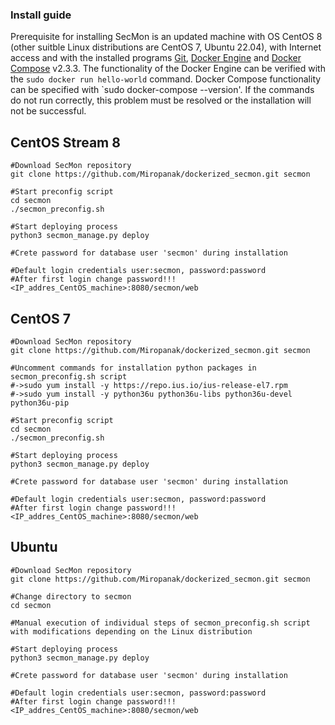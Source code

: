 ### Install guide

Prerequisite for installing SecMon is an updated machine with OS CentOS 8 (other suitble Linux distributions are CentOS 7, Ubuntu 22.04), with Internet access and with the installed programs [Git](https://github.com/), [Docker Engine](https://docs.docker.com/engine/install/) and [Docker Compose](https://docs.docker.com/compose/install/) v2.3.3. The functionality of the Docker Engine can be verified with the `sudo docker run hello-world` command. Docker Compose functionality can be specified with `sudo docker-compose --version'. If the commands do not run correctly, this problem must be resolved or the installation will not be successful.

## CentOS Stream 8

```
#Download SecMon repository
git clone https://github.com/Miropanak/dockerized_secmon.git secmon

#Start preconfig script
cd secmon
./secmon_preconfig.sh

#Start deploying process
python3 secmon_manage.py deploy

#Crete password for database user 'secmon' during installation

#Default login credentials user:secmon, password:password
#After first login change password!!!
<IP_addres_CentOS_machine>:8080/secmon/web
```

## CentOS 7

```
#Download SecMon repository
git clone https://github.com/Miropanak/dockerized_secmon.git secmon

#Uncomment commands for installation python packages in secmon_preconfig.sh script
#->sudo yum install -y https://repo.ius.io/ius-release-el7.rpm
#->sudo yum install -y python36u python36u-libs python36u-devel python36u-pip

#Start preconfig script
cd secmon
./secmon_preconfig.sh

#Start deploying process
python3 secmon_manage.py deploy

#Crete password for database user 'secmon' during installation

#Default login credentials user:secmon, password:password
#After first login change password!!!
<IP_addres_CentOS_machine>:8080/secmon/web
```

## Ubuntu

```
#Download SecMon repository
git clone https://github.com/Miropanak/dockerized_secmon.git secmon

#Change directory to secmon
cd secmon

#Manual execution of individual steps of secmon_preconfig.sh script with modifications depending on the Linux distribution

#Start deploying process
python3 secmon_manage.py deploy

#Crete password for database user 'secmon' during installation

#Default login credentials user:secmon, password:password
#After first login change password!!!
<IP_addres_CentOS_machine>:8080/secmon/web
```
